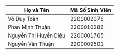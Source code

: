 | Họ và Tên              | Mã Số Sinh Viên |
|------------------------|------------------|
| Võ Duy Toàn            | 2200002076       |
| Phan Minh Thuận        | 2200010286       |
| Nguyễn Thị Huyền Diệu  | 2200001765       |
| Nguyễn Văn Thuận       | 2200009501       |
